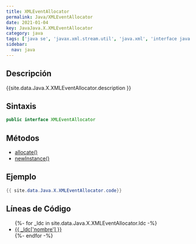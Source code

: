 ```yaml
---
title: XMLEventAllocator
permalink: Java/XMLEventAllocator
date: 2021-01-04
key: JavaJava.X.XMLEventAllocator
category: java
tags: ['java se', 'javax.xml.stream.util', 'java.xml', 'interface java', 'Java 1.6']
sidebar: 
  nav: java
---
```


## Descripción
{{site.data.Java.X.XMLEventAllocator.description }}

## Sintaxis
~~~java
public interface XMLEventAllocator
~~~

## Métodos
* [allocate()](/Java/XMLEventAllocator/allocate)
* [newInstance()](/Java/XMLEventAllocator/newInstance)

## Ejemplo
~~~java
{{ site.data.Java.X.XMLEventAllocator.code}}
~~~

## Líneas de Código
<ul>
{%- for _ldc in site.data.Java.X.XMLEventAllocator.ldc -%}
   <li>
       <a href="{{_ldc['url'] }}">{{ _ldc['nombre'] }}</a>
   </li>
{%- endfor -%}
</ul>

